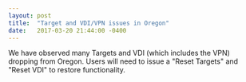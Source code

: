 ```yaml
---
layout: post
title:  "Target and VDI/VPN issues in Oregon"
date:   2017-03-20 21:44:00 -0400
---
```


We have observed many Targets and VDI (which includes the VPN) dropping from Oregon. Users will need to issue a "Reset Targets" and "Reset VDI" to restore functionality.
